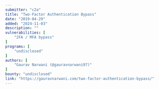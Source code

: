 ```yaml
---
submitter: "c2a"
title: "Two-Factor Authentication Bypass"
date: "2019-04-29"
added: "2024-11-03"
description: ""
vulnerabilities: [
    "2FA / MFA bypass"
]
programs: [
    "undisclosed"
]
authors: [
    "Gaurav Narwani (@gauravnarwani97)"
]
bounty: "undisclosed"
link: "https://gauravnarwani.com/two-factor-authentication-bypass/"
---
```




